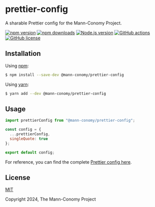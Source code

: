 # prettier-config

A sharable Prettier config for the Mann-Conomy Project.

[![npm version](https://img.shields.io/npm/v/@mann-conomy/prettier-config?style=flat-square&logo=npm)](https://npmjs.com/package/@mann-conomy/prettier-config)
[![npm downloads](https://img.shields.io/npm/d18m/@mann-conomy/prettier-config?style=flat-square&logo=npm)](https://npmjs.com/package/@mann-conomy/prettier-config)
[![Node.js version](https://img.shields.io/node/v/@mann-conomy/prettier-config?style=flat-square&logo=nodedotjs)](https://nodejs.org/en/about/releases/)
[![GitHub actions](https://img.shields.io/github/actions/workflow/status/Mann-Conomy/prettier-config/test.yml?branch=main&style=flat-square&logo=github&label=test)](https://github.com/Mann-Conomy/prettier-config/blob/main/.github/workflows/test.yml)
[![GitHub license](https://img.shields.io/github/license/Mann-Conomy/prettier-config?style=flat-square&logo=github)](https://github.com/Mann-Conomy/prettier-config/blob/main/LICENSE)

## Installation

Using [npm](https://www.npmjs.com/package/@mann-conomy/prettier-config):

```bash
$ npm install --save-dev @mann-conomy/prettier-config
```

Using [yarn](https://yarnpkg.com/package/@mann-conomy/prettier-config):

```bash
$ yarn add --dev @mann-conomy/prettier-config
```

## Usage

```js
import prettierConfig from "@mann-conomy/prettier-config";

const config = {
  ...prettierConfig,
  singleQuote: true
};

export default config;
```

For reference, you can find the complete [Prettier config here](https://github.com/Mann-Conomy/prettier-config/blob/main/prettier.config.js).

## License

[MIT](LICENSE)

Copyright 2024, The Mann-Conomy Project
